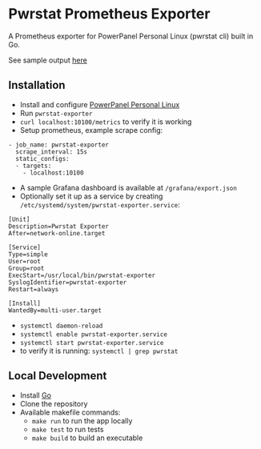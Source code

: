 # Pwrstat Prometheus Exporter
A Prometheus exporter for PowerPanel Personal Linux (pwrstat cli) built in Go.

See sample output [here](/../../blob/main/samples/SAMPLE_METRICS.md)

## Installation
* Install and configure [PowerPanel Personal Linux](https://www.cyberpowersystems.com/product/software/power-panel-personal/powerpanel-for-linux/)
* Run `pwrstat-exporter`
* `curl localhost:10100/metrics` to verify it is working
* Setup prometheus, example scrape config:
``` 
- job_name: pwrstat-exporter
  scrape_interval: 15s
  static_configs:
  - targets:
    - localhost:10100
```
* A sample Grafana dashboard is available at `/grafana/export.json`
* Optionally set it up as a service by creating `/etc/systemd/system/pwrstat-exporter.service`:   
``` 
[Unit]
Description=Pwrstat Exporter
After=network-online.target

[Service]
Type=simple
User=root
Group=root
ExecStart=/usr/local/bin/pwrstat-exporter
SyslogIdentifier=pwrstat-exporter
Restart=always

[Install]
WantedBy=multi-user.target
```
  * `systemctl daemon-reload`
  * `systemctl enable pwrstat-exporter.service`
  * `systemctl start pwrstat-exporter.service`
  * to verify it is running: `systemctl | grep pwrstat`

## Local Development
* Install [Go](https://go.dev/doc/install)
* Clone the repository
* Available makefile commands:
  * `make run` to run the app locally
  * `make test` to run tests
  * `make build` to build an executable
